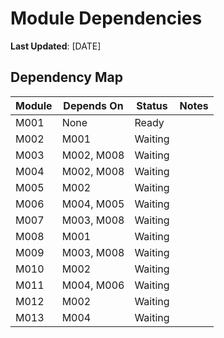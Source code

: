 # Module Dependencies

**Last Updated**: [DATE]

## Dependency Map

| Module | Depends On | Status | Notes |
|--------|------------|--------|-------|
| M001 | None | Ready | |
| M002 | M001 | Waiting | |
| M003 | M002, M008 | Waiting | |
| M004 | M002, M008 | Waiting | |
| M005 | M002 | Waiting | |
| M006 | M004, M005 | Waiting | |
| M007 | M003, M008 | Waiting | |
| M008 | M001 | Waiting | |
| M009 | M003, M008 | Waiting | |
| M010 | M002 | Waiting | |
| M011 | M004, M006 | Waiting | |
| M012 | M002 | Waiting | |
| M013 | M004 | Waiting | |
